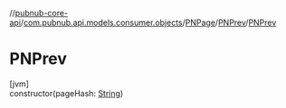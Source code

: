//[pubnub-core-api](../../../../index.md)/[com.pubnub.api.models.consumer.objects](../../index.md)/[PNPage](../index.md)/[PNPrev](index.md)/[PNPrev](-p-n-prev.md)

# PNPrev

[jvm]\
constructor(pageHash: [String](https://kotlinlang.org/api/latest/jvm/stdlib/kotlin/-string/index.html))
